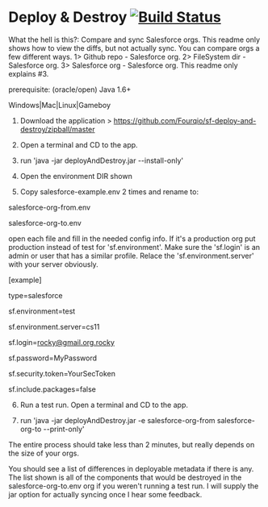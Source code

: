 # Deploy & Destroy [![Build Status](https://travis-ci.org/fourq/ploggly.png?branch=master)](https://travis-ci.org/fourq/ploggly)

What the hell is this?: Compare and sync Salesforce orgs. This readme only shows how to view the diffs, but not actually sync. You can compare orgs a few different ways. 1> Github repo - Salesforce org. 2> FileSystem dir - Salesforce org. 3> Salesforce org - Salesforce org. This readme only explains #3.

prerequisite: (oracle/open) Java 1.6+

Windows|Mac|Linux|Gameboy 

1. Download the application > https://github.com/Fourqio/sf-deploy-and-destroy/zipball/master 

2. Open a terminal and CD to the app.

3. run 'java -jar deployAndDestroy.jar --install-only'

4. Open the environment DIR shown

5. Copy salesforce-example.env 2 times and rename to:

salesforce-org-from.env

salesforce-org-to.env

open each file and fill in the needed config info. If it's a production org put production instead of test for 'sf.environment'. Make sure the 'sf.login' is an admin or user that has a similar profile. Relace the 'sf.environment.server' with your server obviously. 

[example]

type=salesforce

sf.environment=test

sf.environment.server=cs11

sf.login=rocky@gmail.org.rocky

sf.password=MyPassword

sf.security.token=YourSecToken

sf.include.packages=false 

6. Run a test run. Open a terminal and CD to the app.

7. run 'java -jar deployAndDestroy.jar -e salesforce-org-from salesforce-org-to --print-only'

The entire process should take less than 2 minutes, but really depends on the size of your orgs. 

You should see a list of differences in deployable metadata if there is any. The list shown is all of the components that would be destroyed in the salesforce-org-to.env org if you weren't running a test run. I will supply the jar option for actually syncing once I hear some feedback.
